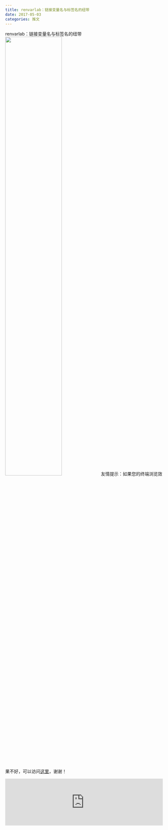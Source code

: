 ```yaml
---
title: renvarlab：链接变量名与标签名的纽带
date: 2017-05-03
categories: 推文
---
```

renvarlab：链接变量名与标签名的纽带
<img src="http://mmbiz.qpic.cn/mmbiz_jpg/ACviaWTBFxhYFlqzVGn3IKiacU3fv78GswBs3icRU3GuhLF1chkuzrN4DTmdEyKd2iatdjeLicUOZf9nteO7lrgcgHQ/0?wx_fmt=jpeg" style="width: 60%; height: auto;"/><!--more-->
友情提示：如果您的终端浏览效果不好，可以访问[这里](https://stata-club.github.io/stata_article/2017-05-03.html)，谢谢！
<iframe src="https://stata-club.github.io/stata_article/2017-05-03.html" id="iframepage" frameborder="0" scrolling="no" marginheight="0" marginwidth="0" width="100%" onLoad="iFrameHeight()"></iframe>
<script type="text/javascript" language="javascript">
function iFrameHeight() {
var ifm= document.getElementById("iframepage");
var subWeb = document.frames ? document.frames["iframepage"].document : ifm.contentDocument;   
if(ifm != null && subWeb != null) {
 ifm.height = subWeb.body.scrollHeight;
} 
} 
</script> 
